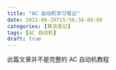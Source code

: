 ```yaml
---
title: "AC 自动机学习笔记"
date: 2021-06-26T15:56:34-04:00
categories: [算法笔记]
tags: [AC 自动机]
draft: true
---
```




此篇文章并不是完整的 AC 自动机教程
